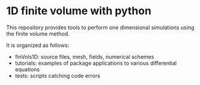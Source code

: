 # 1D finite volume with python

This repository provides tools to perform one dimensional simulations using the finite volume method.


It is organized as follows:
- finVols1D: source files, mesh, fields, numerical schemes
- tutorials: examples of package applications to various differential equations
- tests: scripts catching code errors
